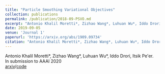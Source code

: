 ```yaml
---
title: "Particle Smoothing Variational Objectives"
collection: publications
permalink: /publication/2018-09-PSVO.md
excerpt: "Antonio Khalil Moretti*, Zizhao Wang*, Luhuan Wu*, Iddo Drori, Itsik Pe&apos;er.<br/>In submission to AAAI 2020<br/><a href="https://arxiv.org/abs/1909.09734">arxiv</a>/<a href="https://github.com/amoretti86/PSVO">code</a><br/><img src='/images/500x300.png'>"
date: 2019-09-05
venue: 'Journal 1'
paperurl: 'https://arxiv.org/abs/1909.09734'
citation: "Antonio Khalil Moretti*, Zizhao Wang*, Luhuan Wu*, Iddo Drori, Itsik Pe&apos;er."
---
```

Antonio Khalil Moretti\*, Zizhao Wang\*, Luhuan Wu\*, Iddo Drori, Itsik Pe'er.<br/>In submission to AAAI 2020<br/>[arxiv](https://arxiv.org/abs/1909.09734)/[code](https://github.com/amoretti86/PSVO)